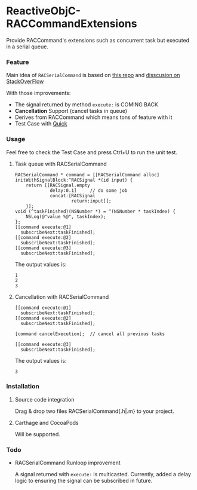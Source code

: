 # ReactiveObjC-RACCommandExtensions
Provide RACCommand's extensions such as concurrent task but executed in a serial queue.

### Feature

Main idea of `RACSerialCommand` is based on [this repo](https://github.com/haifengkao/RACSerialCommand) and [disscusion on StackOverFlow](http://stackoverflow.com/questions/23382691/building-a-queue-with-rac-idioms)

With those improvements:

* The signal returned by method `execute:` is COMING BACK
* __Cancellation__ Support (cancel tasks in queue)
* Derives from RACCommand which means tons of feature with it
* Test Case with [Quick](https://github.com/quick/quick)

### Usage

Feel free to check the Test Case and press Ctrl+U to run the unit test.

1. Task queue with RACSerialCommand

    ``` objc
    RACSerialCommand * command = [[RACSerialCommand alloc] initWithSignalBlock:^RACSignal *(id input) {
        return [[RACSignal.empty
                 delay:0.1]     // do some job
                 concat:[RACSignal
                         return:input]];
        }];
    void (^taskFinished)(NSNumber *) = ^(NSNumber * taskIndex) {
        NSLog(@"value %@", taskIndex);
    };
    [[command execute:@1]
      subscribeNext:taskFinished];
    [[command execute:@2]
      subscribeNext:taskFinished];
    [[command execute:@3]
      subscribeNext:taskFinished];
    ```
    
    The output values is:
    ``` objc
    1
    2
    3
    ```

1. Cancellation with RACSerialCommand

    ``` objc
    [[command execute:@1]
      subscribeNext:taskFinished];
    [[command execute:@2]
      subscribeNext:taskFinished];
    
    [command cancelExecution];  // cancel all previous tasks
    
    [[command execute:@3]
      subscribeNext:taskFinished];
    ```
    
    The output values is:
    ``` objc
    3
    ```

### Installation

1. Source code integration

    Drag & drop two files RACSerialCommand{.h|.m} to your project.

2. Carthage and CocoaPods

    Will be supported.

### Todo

* RACSerialCommand Runloop improvement
    
    A signal returned with `execute:` is multicasted. Currently, added a delay logic to ensuring the signal can be subscribed in future.
